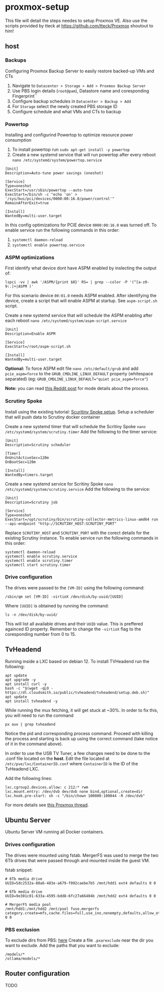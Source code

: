 # proxmox-setup

This file will detail the steps needes to setup Proxmox VE.
Also use the scripts provided by tteck at https://github.com/tteck/Proxmox shoutout to him!

## host

### Backups

Configuring Proxmox Backup Server to easily restore backed-up VMs and CTs

1. Navigate to ```Datacenter > Storage > Add > Proxmox Backup Server```
2. Use PBS login details (```root@pam```), Datastore name and coresponding Fingerprint``
3. Configure backup schedules in ```Datacenter > Backup > Add ```
4. For ```Storage``` select the newly created PBS storage ID
5. Configure schedule and what VMs and CTs to backup


### Powertop

Installing and configurind Powertop to optimize resource power consumption

1. To install powertop run ```sudo apt-get install -y powertop```
2. Create a new systemd service that will run powertop after every reboot ```nano /etc/systemd/system/powertop.service```

```
[Unit]
Description=Auto-tune power savings (oneshot)

[Service]
Type=oneshot
ExecStart=/usr/sbin/powertop --auto-tune
ExecStart=/bin/sh -c "echo 'on' > '/sys/bus/pci/devices/0000:00:16.0/power/control'"
RemainAfterExit=true

[Install]
WantedBy=multi-user.target
```
In this config optimizations for PCIE device ```0000:00:16.0``` was turned off.
To enable service run the following commands in this order: 
1. ```systemctl daemon-reload```
2. ```systemctl enable powertop.service```


### ASPM optimizations

First identify what device dont have ASPM enabled by inslecting the output of:
```
lspci -vv | awk '/ASPM/{print $0}' RS= | grep --color -P '(^[a-z0-9:.]+|ASPM )'
```

For this scenario device ```00:01.0``` needs ASPM enabled. 
After identifying the device, create a script that will enable ASPM at startup. See ```aspm-script.sh``` script.

Create a new systemd service that will schedule the ASPM enabling after each reboot ```nano /etc/systemd/system/aspm-script.service```
```
[Unit]
Description=Enable ASPM

[Service]
ExecStart=/root/aspm-script.sh

[Install]
WantedBy=multi-user.target
```

**Optional:** To force ASPM edit file ```nano /etc/default/grub``` and add ```pcie_aspm=force``` to the ```GRUB_CMDLINE_LINUX_DEFAULT``` property (whitespace separated) (eg: ```GRUB_CMDLINE_LINUX_DEFAULT="quiet pcie_aspm=force"```)

**Note:** you can read [this Reddit post](https://www.reddit.com/r/debian/comments/8c6ytj/active_state_power_management_aspm/) for mode details about the process.

### Scrutiny Spoke

Install using the existing tutorial: [Scuritiny Spoke setup](https://github.com/AnalogJ/scrutiny/blob/master/docs/INSTALL_HUB_SPOKE.md).
Setup a scheduler that will push data to Scrutiny docker container

Create a new systemd timer that will schedule the Scritiny Spoke ```nano /etc/systemd/system/scrutiny.timer```
Add the following to the timer service:
```
[Unit]
Description=Scrutiny scheduler

[Timer]
OnUnitActiveSec=120m
OnBootSec=120m

[Install]
WantedBy=timers.target
```

Create a new systemd service for Scritiny Spoke ```nano /etc/systemd/system/scrutiny.service```
Add the following to the service:
```
[Unit]
Description=Scrutiny job

[Service]
Type=oneshot
ExecStart=/opt/scrutiny/bin/scrutiny-collector-metrics-linux-amd64 run --api-endpoint "http://SCRUTINY_HOST:SCRUTINY_PORT"
```

Replace ```SCRUTINY_HOST``` and ```SCRUTINY_PORT``` with the corect details for the existing Scrutiny instance.
To enable service run the following commands in this order: 
```
systemctl daemon-reload
systemctl enable scrutiny.service
systemctl enable scrutiny.timer
systemctl start scrutiny.timer
```

### Drive configuration

The drives were passed to the ```[VM-ID]``` using the following command:
```
/sbin/qm set [VM-ID] -virtioX /dev/disk/by-uuid/[UUID]
```
Where ```[UUID]``` is obtained by running the command:

```
ls -n /dev/disk/by-uuid/
```
This will list all available drives and their ```UUID``` value. This is preffered againced ID property. Remember to change the ```-virtioX``` flag to the coresponding number from 0 to 15.

## TvHeadend

Running inside a LXC based on debian 12. 
To install TVHeadend run the following:
```
apt update
apt upgrade -y
apt install curl -y
bash -c "$(wget -qLO - https://dl.cloudsmith.io/public/tvheadend/tvheadend/setup.deb.sh)"
apt update  
apt install tvheadend -y
```
While running the mux fetching, it will get stuck at ~30%. In order to fix this, you will need to run the command
```
px aux | grep tvheadend
```
Notice the pid and corresponding process command. Proceed with killing the process and starting is back up using the correct command (take notice of it in the command above).

In order to use the USB TV Tuner, a few changes need to be done to the .conf file located on the **host**.
Edit the file located at ```/etc/pve/lxc/ContainerID.conf``` where ```ContainerID``` is the ID of the TvHeadend LXC.

Add the following lines:
```
lxc.cgroup2.devices.allow: c 212:* rwm
lxc.mount.entry: /dev/dvb dev/dvb none bind,optional,create=dir
lxc.hook.pre-start: sh -c "/bin/chown 100000:100044 -R /dev/dvb"
```
For more details see [this Proxmox thread](https://forum.proxmox.com/threads/pass-usb-device-to-lxc.124205).

## Ubuntu Server

Ubuntu Server VM running all Docker containers.

### Drives configuration

The drives were mounted using fstab. MergerFS was used to merge the two 6Tb drives that were passed through and mounted inside the guest VM.

fstab snippet:

```
# 6Tb media drive
UUID=5dc2532a-80a6-483e-a679-f092caebe7b5 /mnt/hdd1 ext4 defaults 0 0

# 6Tb media drive
UUID=9e301c01-633a-4595-bdd8-6fc27a66404b /mnt/hdd2 ext4 defaults 0 0

# MergerFS media pool
/mnt/hdd1:/mnt/hdd2 /mnt/pool fuse.mergerfs category.create=mfs,cache.files=full,use_ino,nonempty,defaults,allow_other,nofail,minfreespace=20G,moveonenospc=true,fsname=mergerfsPool 0 0
```

### PBS exclusion

To exclude dirs from PBS: [here](https://pbs.proxmox.com/docs/backup-client.html#excluding-files-directories-from-a-backup)
Create a file ```.pxarexclude``` near the dir you want to exclude. Add the paths that you want to exclude:
```
/models/*
/ollama/models/*
```

## Router configuration

TODO


